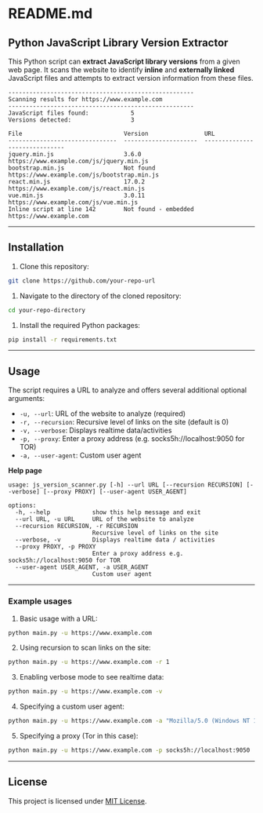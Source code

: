 # README.md

## Python JavaScript Library Version Extractor

This Python script can **extract JavaScript library versions** from a given web page. It scans the website to identify **inline** and **externally linked** JavaScript files and attempts to extract version information from these files.

```
-----------------------------------------------------
Scanning results for https://www.example.com
-----------------------------------------------------
JavaScript files found:            5
Versions detected:                 3

File                             Version                URL
-------------------------------  ---------------------  ------------------------------
jquery.min.js                    3.6.0                  https://www.example.com/js/jquery.min.js
bootstrap.min.js                 Not found              https://www.example.com/js/bootstrap.min.js
react.min.js                     17.0.2                 https://www.example.com/js/react.min.js
vue.min.js                       3.0.11                 https://www.example.com/js/vue.min.js
Inline script at line 142        Not found - embedded   https://www.example.com
```

---

## Installation

1. Clone this repository:
```bash
git clone https://github.com/your-repo-url
```

1. Navigate to the directory of the cloned repository:
```bash
cd your-repo-directory
```

1. Install the required Python packages:
```bash
pip install -r requirements.txt
```

---

## Usage

The script requires a URL to analyze and offers several additional optional arguments:

* `-u, --url`: URL of the website to analyze (required)
* `-r, --recursion`: Recursive level of links on the site (default is 0)
* `-v, --verbose`: Displays realtime data/activities
* `-p, --proxy`: Enter a proxy address (e.g. socks5h://localhost:9050 for TOR)
* `-a, --user-agent`: Custom user agent

**Help page**

```
usage: js_version_scanner.py [-h] --url URL [--recursion RECURSION] [--verbose] [--proxy PROXY] [--user-agent USER_AGENT]

options:
  -h, --help            show this help message and exit
  --url URL, -u URL     URL of the website to analyze
  --recursion RECURSION, -r RECURSION
                        Recursive level of links on the site
  --verbose, -v         Displays realtime data / activities
  --proxy PROXY, -p PROXY
                        Enter a proxy address e.g. socks5h://localhost:9050 for TOR
  --user-agent USER_AGENT, -a USER_AGENT
                        Custom user agent
```

---

### Example usages

1. Basic usage with a URL:
```bash
python main.py -u https://www.example.com
```

2. Using recursion to scan links on the site:
```bash
python main.py -u https://www.example.com -r 1
```

3. Enabling verbose mode to see realtime data:
```bash
python main.py -u https://www.example.com -v
```

4. Specifying a custom user agent:
```bash
python main.py -u https://www.example.com -a "Mozilla/5.0 (Windows NT 10.0; Win64; x64)"
```

5. Specifying a proxy (Tor in this case):
```bash
python main.py -u https://www.example.com -p socks5h://localhost:9050
```

---

## License

This project is licensed under [MIT License](LICENSE).
